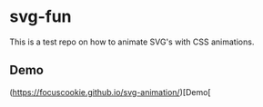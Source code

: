 # svg-fun
This is a test repo on how to animate SVG's with CSS animations.

## Demo
(https://focuscookie.github.io/svg-animation/)[Demo[
